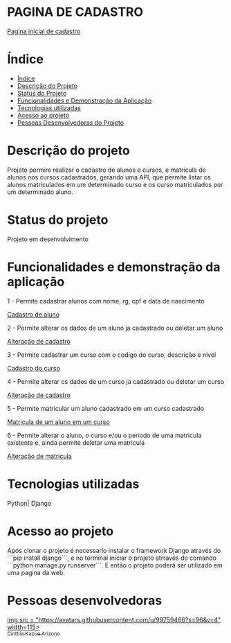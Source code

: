 # PAGINA DE CADASTRO

[Pagina inicial de cadastro](![pagina_inicial](https://user-images.githubusercontent.com/99759466/221447121-0c585b5d-aa73-4215-bf44-70f90fa0cb74.png))

# Índice 

* [Índice](#índice)
* [Descrição do Projeto](#descrição-do-projeto)
* [Status do Projeto](#status-do-Projeto)
* [Funcionalidades e Demonstração da Aplicação](#funcionalidades-e-demonstração-da-aplicação)
* [Tecnologias utilizadas](#tecnologias-utilizadas)
* [Acesso ao projeto](#acesso-ao-projeto)
* [Pessoas Desenvolvedoras do Projeto](#pessoas-desenvolvedoras)


# Descrição do projeto

Projeto permire realizar o cadastro de alunos e cursos, e matricula de alunos nos cursos cadastrados, gerando uma API, que permite listar os alunos matriculados em um determinado curso e os curso matriculados por um determinado aluno.

# Status do projeto

Projeto em desenvolvimento

# Funcionalidades e demonstração da aplicação

1 - Permite cadastrar alunos com nome, rg, cpf e data de nascimento

[Cadastro de aluno](![aluno](https://user-images.githubusercontent.com/99759466/221447447-2537682e-745c-40d0-b9de-8c06256dbbda.png))

2 - Permite alterar os dados de um aluno ja cadastrado ou deletar um aluno

[Alteração de cadastro](![alunos](https://user-images.githubusercontent.com/99759466/221447771-e4373339-363f-4b6a-8df1-4b957a7d66ef.png))

3 - Permite cadastrar um curso com o codigo do curso, descrição e nível

[Cadastro do curso](![curso](https://user-images.githubusercontent.com/99759466/221447435-33a29ed9-623d-4e48-871a-839873543124.png))

4 - Permite alterar os dados de um curso ja cadastrado ou deletar um curso

[Alteração de cadastro](![cursos](https://user-images.githubusercontent.com/99759466/221447940-8740d0d5-2d0d-4bf8-8fc3-729657bc65d2.png))

5 - Permite matricular um aluno cadastrado em um curso cadastrado

[Matricula de um aluno em um curso](![matricula](https://user-images.githubusercontent.com/99759466/221447441-89b1512b-6a4d-49f1-859d-4a551fb36ded.png))

6 - Permite alterar o aluno, o curso e/ou o periodo de uma matricula existente e, ainda permite deletar uma matricula

[Alteração de matricula](![matriculas](https://user-images.githubusercontent.com/99759466/221448315-048e9df1-caef-4cf2-8046-6d1df8d85f4e.png))

# Tecnologias utilizadas

Python| Django

# Acesso ao projeto

Após clonar o projeto é necessario instalar o framework Django através do ´´´pip install django´´´, e no terminal iniciar o projeto atrravés do comando ´´´python manage.py runserver´´´. E então o projeto poderá ser utilizado em uma pagina da web.

# Pessoas desenvolvedoras

[img src = "https://avatars.githubusercontent.com/u/99759466?s=96&v=4" width=115><br><sub>Cinthia Kazue Arizono</sub>](https://github.com/cinthiakarizono)




